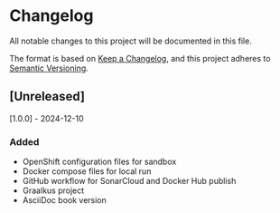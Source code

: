 # Changelog

All notable changes to this project will be documented in this file.

The format is based on [Keep a Changelog](https://keepachangelog.com/en/1.1.0/),
and this project adheres to [Semantic Versioning](https://semver.org/spec/v2.0.0.html).

## [Unreleased]

[1.0.0] - 2024-12-10

### Added

- OpenShift configuration files for sandbox
- Docker compose files for local run
- GitHub workflow for SonarCloud and Docker Hub publish
- Graalkus project
- AsciiDoc book version